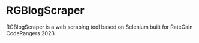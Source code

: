 # RGBlogScraper
RGBlogScraper is a web scraping tool based on Selenium built for RateGain CodeRangers 2023.

